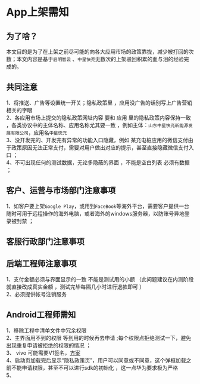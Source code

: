 # App上架需知


## 为了啥？
  本文目的是为了在上架之前尽可能的向各大应用市场的政策靠拢，减少被打回的次数；本文内容是基于`启明智云` 、`中星快充`无数次的上架驳回积累的血与泪的经验完成的。
## 共同注意
1、将推送、广告等设置统一开关；隐私政策里  ，应用没广告的话别写上广告营销相关的字眼   
2、各应用市场上提交的隐私政策网址内容   要和 应用 里的隐私政策内容保持一致 ，各类协议中的主体名称、应用名称尤其要一致  ，例如主体：`山东中星快充新能源发展有限公司`，应用名`中星快充`  
3、没开发完的、开发完有异常的功能入口隐藏，例如 某充电桩应用的微信支付由于政策原因无法正常支付，需要对用户做出对应的提示，甚至直接隐藏微信支付入口  ；  
4、不可出现任何的测试数据，无论多隐蔽的界面  ，不能是空白列表   必须有数据  ；
## 客户、运营与市场部门注意事项
1、如客户要上架`Google Play`，或用到`FaceBook`等海外平台，需要客户提供一台随时可用于远程操作的海外电脑，或者海外的windows服务器，以防账号异地登录被封禁 ；
## 客服行政部门注意事项

## 后端工程师注意事项
1、支付金额必须与界面显示的一致  不能是测试用的小额 （此问题建议在内测阶段就直接改成真实金额 ，测试完毕每隔几小时进行退款即可 ）  
2、必须提供帐号注销服务   
## Android工程师需知
1、移除工程中清单文件中冗余权限  
2、主界面用不到的权限   等到用的时候再去申请 ;每个权限点拒绝测试一下，避免出现重复申请被拒绝的权限的情况 ；  
3、 vivo 可能需要V1签名，[方案](https://segmentfault.com/n/1330000041338709)  
4、启动页加载完后显示“隐私政策页”，用户可以同意或不同意，这个弹框加载之前不能申请权限，甚至不可以进行sdk的初始化 ，这一点华为要求极为严格  
5、   